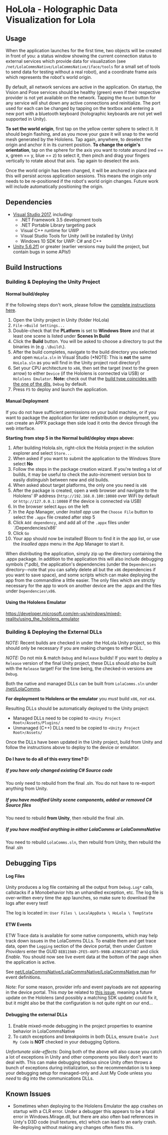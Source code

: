 # HoLola - Holographic Data Visualization for Lola

## Usage

When the application launches for the first time, two objects will be created in front of you: a status window showing the current connection status to external services which provide data for visualization (see `/net/LolaCommsNative/LolaCommsNative/iface/tools` for a small set of tools to send data for testing without a real robot), and a coordinate frame axis which represents the robot's world origin.

By default, all network services are active in the application. On startup, the Vision and Pose services should be healthy (green) even if their respective provider is not yet available on the network. Tapping the `Reset` button for any service will shut down any active connections and reinitialize. The port used for each can be changed by tapping on the textbox and entering a new port with a bluetooth keyboard (holographic keyboards are not yet well supported in Unity).

**To set the world origin**, first tap on the yellow center sphere to select it. It should begin flashing, and as you move your gaze it will snap to the world mesh generated by the Hololens. Tap again, anywhere, to deselect the origin and anchor it in its current position. **To change the origin's orientation**, tap on the sphere for the axis you want to rotate around (red == x, green == y, blue == z) to select it, then pinch and drag your fingers vertically to rotate about that axis. Tap again to deselect the axis.

Once the world origin has been changed, it will be anchored in place and this will persist across application sessions. This means the origin only needs to be re-positioned if the robot's world origin changes. Future work will include automatically positioning the origin.

## Dependencies

* [Visual Studio 2017](https://developer.microsoft.com/en-us/windows/mixed-reality/install_the_tools), including:
  * .NET Framework 3.5 development tools
  * .NET Portable Library targeting pack
  * Visual C++ runtime for UWP
  * Visual Studio Tools for Unity (will be installed by Unity)
  * Windows 10 SDK for UWP: C# and C++
* [Unity 5.6.2f1](https://store.unity.com/) or greater (earlier versions may build the project, but contain bugs in some APIs!)

## Build Instructions

### Building & Deploying the Unity Project

#### Normal build/deploy

If the following steps don't work, please follow the [complete instructions here](https://developer.microsoft.com/en-us/windows/mixed-reality/exporting_and_building_a_unity_visual_studio_solution).

1. Open the Unity project in Unity (folder HoLola)
2. `File->Build Settings...`
3. Double-check that the **PLatform** is set to **Windows Store** and that at least one scene is listed under **Scenes In Build**
4. Click the **Build** button. You will be asked to choose a directory to put the binaries in (e.g `.\Build\`).
5. After the build completes, navigate to the build directory you selected and open `HoLola.sln` in Visual Studio (*NOTE: This is **not** the same `HoLola.sln` as you will find in the Unity project root directory!)
6. Set your CPU architecture to `x86`, then set the target (next to the green arrow) to either `Device` (if the Hololens is connected via USB) or `Hololens Emulator`. **Note:** check out that the [build type coincides with the one of the dlls](#building-deploying-the-external-dlls), `Debug` by default.
7. Press `F5` to deploy and launch the application.

#### Manual Deployment

If you do not have sufficient permissions on your build machine, or if you want to package the application for later redistribution or deployment, you can create an APPX package then side load it onto the device through the web interface.

**Starting from step 5 in the Normal build/deploy steps above:**
1. After building Holola.sln, right-click the Holola project in the solution explorer and select `Store...`
2. When asked if you want to submit the application to the Windows Store select **No**
3. Follow the steps in the package creation wizard. If you're testing a lot of builds, it may be useful to check the auto-increment version box to easily distinguish between new and old builds.
4. When asked about target platforms, the only one you need is `x86`
5. After the package is created, open a web browser and navigate to the Hololens' IP address (`http://192.168.0.100:10080` over WiFi by default or `http://127.0.0.1:10080` if the device is connected via USB)
6. In the browser select `Apps` on the left
7. In the App Manager, under *Install app* use the `Choose File` button to select the `.appx` file created after step 5
8. Click `Add dependency`, and add all of the `.appx` files under `<APPX Dir>/Dependencies/x86'
9. Click `Go`
10. Your app should now be installed! Bloom to find it in the app list, or use the *Insalled apps* menu in the App Manager to start it.
 
When distributing the application, simply zip up the directory containing the .appx package. In addition to the application this will also include debugging symbols (*.pdb), the application's dependencies (under the `Dependencies` directory--note that you can safely delete all but the `x86` dependencies if you want to save space), and some scripts which can make deploying the app from the commandline a little easier. The only files which are strictly necessary for the app to work on another device are the .appx and the files under `Dependencies\x86`.

#### Using the Hololens Emulator

https://developer.microsoft.com/en-us/windows/mixed-reality/using_the_hololens_emulator

### Building & Deploying the External DLLs

*NOTE:* Recent builds are checked in under the HoLola Unity project, so this should only be necessary if you are making changes to either DLL.

*NOTE:* Do not mix & match `Debug` and `Release` builds! If you want to deploy a `Release` version of the final Unity project, these DLLs should *also* be built with the `Release` target! For the time being, the checked-in versions are `Debug`.

Both the native and managed DLLs can be built from `LolaComms.sln` under [/net/LolaComms](./net/LolaComms).

**For deployment to Hololens or the emulator** you *must* build `x86`, *not* `x64`.

Resulting DLLs should be automatically deployed to the Unity project:

* Managed DLLs need to be copied to `<Unity Project Root>/Assets/Plugins/`
* Unmanaged (C++) DLLs need to be copied to `<Unity Project Root>/Assets/`

Once the DLLs have been updated in the Unity project, build from Unity and follow the instructions above to deploy to the device or emulator.

#### Do I have to do all of this every time? D:

##### If you have only changed existing C# Source code
You only need to rebuild from the final .sln. You do not have to re-export anything from Unity.

##### If you have modified Unity scene components, added or removed C# Source files
You need to rebuild **from Unity**, then rebuild the final .sln.

##### If you have modified anything in either LolaComms or LolaCommsNative
You need to rebuild `LolaComms.sln`, then rebuild from Unity, then rebuild the final .sln

## Debugging Tips

#### Log Files
Unity produces a log file containing all the output from `Debug.Log*` calls, callstacks if a Monobehavior hits an unhandled exception, etc. The log file is over-written every time the app launches, so make sure to download the logs after every test!

The log is located in: `User Files \ LocalAppData \ HoLola \ TempState`

#### ETW Events
ETW Trace data is available for some native components, which may help track down issues in the LolaComms DLLs. To enable them and get trace data, open the `Logging` section of the device portal, then under *Custom Providers* enter the GUID `8EB119A9-2FE5-46F5-998B-A396CA3F74B7` and click *Enable*. You should now see live event data at the bottom of the page when the application is active.

See [net/LolaCommsNative/LolaCommsNative/LolaCommsNative.man](net/LolaCommsNative/LolaCommsNative/LolaCommsNative.man) for event definitions.

*Note:* For some reason, provider info and event payloads are not appearing in the device portal. This *may* be related to [this issue](https://wpdev.uservoice.com/forums/110705-universal-windows-platform/suggestions/18591439-loggingchannel-not-showing-string-message-content), meaning a future update on the Hololens (and possibly a matching SDK update) could fix it, but it might also be that the configuration is not quite right on our end...

#### Debugging the external DLLs

1. Enable mixed-mode debugging in the project properties to examine behavior in LolaCommsNative
2. To catch exceptions and breakpoints in both DLLs, ensure `Enable Just My Code` is **NOT** checked in your debugging Options.

*Unfortunate side-effects:* Doing both of the above will also cause you catch a lot of exceptions in Unity and other components you likely don't want to deal with. This can make debugging tedious since Unity often throws a bunch of exceptions during initialization, so the recommendation is to keep your debugging setup for managed-only and Just My Code unless you *need* to dig into the communications DLLs.

## Known Issues

* Sometimes when deploying to the Hololens Emulator the app crashes on startup with a CLR error. Under a debugger this appears to be a fatal error in Windows.Mirage.dll, but there are also often bad references in Unty's D3D code (null textures, etc) which can lead to an early crash. Re-deploying without making any changes often fixes this.
